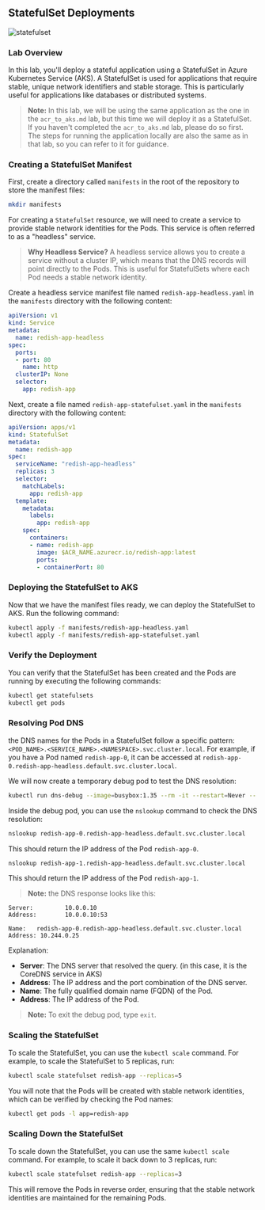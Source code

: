 ## StatefulSet Deployments 

![statefulset](./Assets/statefulSetDeployment.png)

### Lab Overview
In this lab, you'll deploy a stateful application using a StatefulSet in Azure Kubernetes Service (AKS). A StatefulSet is used for applications that require stable, unique network identifiers and stable storage. This is particularly useful for applications like databases or distributed systems.

>**Note:**
> In this lab, we will be using the same application as the one in the `acr_to_aks.md` lab, but this time we will deploy it as a StatefulSet. If you haven't completed the `acr_to_aks.md` lab, please do so first. The steps for running the application locally are also the same as in that lab, so you can refer to it for guidance.

### Creating a StatefulSet Manifest
First, create a directory called `manifests` in the root of the repository to store the manifest files:
```bash
mkdir manifests
```

For creating a `StatefulSet` resource, we will need to create a service to provide stable network identities for the Pods. This service is often referred to as a "headless" service.

>**Why Headless Service?**
> A headless service allows you to create a service without a cluster IP, which means that the DNS records will point directly to the Pods. This is useful for StatefulSets where each Pod needs a stable network identity.

Create a headless service manifest file named `redish-app-headless.yaml` in the `manifests` directory with the following content:

```yaml
apiVersion: v1
kind: Service
metadata:
  name: redish-app-headless
spec:
  ports:
  - port: 80
    name: http
  clusterIP: None
  selector:
    app: redish-app
```

Next, create a file named `redish-app-statefulset.yaml` in the `manifests` directory with the following content:

```yaml
apiVersion: apps/v1
kind: StatefulSet
metadata:
  name: redish-app
spec:
  serviceName: "redish-app-headless"
  replicas: 3
  selector:
    matchLabels:
      app: redish-app
  template:
    metadata:
      labels:
        app: redish-app
    spec:
      containers:
      - name: redish-app
        image: $ACR_NAME.azurecr.io/redish-app:latest
        ports:
        - containerPort: 80
```

### Deploying the StatefulSet to AKS
Now that we have the manifest files ready, we can deploy the StatefulSet to AKS. Run the following command:

```bash
kubectl apply -f manifests/redish-app-headless.yaml
kubectl apply -f manifests/redish-app-statefulset.yaml
```
### Verify the Deployment
You can verify that the StatefulSet has been created and the Pods are running by executing the following commands:

```bash
kubectl get statefulsets
kubectl get pods
```

### Resolving Pod DNS
the DNS names for the Pods in a StatefulSet follow a specific pattern: `<POD_NAME>.<SERVICE_NAME>.<NAMESPACE>.svc.cluster.local`. For example, if you have a Pod named `redish-app-0`, it can be accessed at `redish-app-0.redish-app-headless.default.svc.cluster.local`.

We will now create a temporary debug pod to test the DNS resolution:

```bash
kubectl run dns-debug --image=busybox:1.35 --rm -it --restart=Never -- sh
```

Inside the debug pod, you can use the `nslookup` command to check the DNS resolution:

```bash
nslookup redish-app-0.redish-app-headless.default.svc.cluster.local
```
This should return the IP address of the Pod `redish-app-0`.

```bash
nslookup redish-app-1.redish-app-headless.default.svc.cluster.local
```
This should return the IP address of the Pod `redish-app-1`.

>**Note:** the DNS response looks like this:
```
Server:         10.0.0.10
Address:        10.0.0.10:53

Name:   redish-app-0.redish-app-headless.default.svc.cluster.local
Address: 10.244.0.25
```

Explanation:
- **Server**: The DNS server that resolved the query. (in this case, it is the CoreDNS service in AKS)
- **Address**: The IP address and the port combination of the DNS server.
- **Name**: The fully qualified domain name (FQDN) of the Pod.
- **Address**: The IP address of the Pod.

>**Note:** To exit the debug pod, type `exit`.

### Scaling the StatefulSet
To scale the StatefulSet, you can use the `kubectl scale` command. For example, to scale the StatefulSet to 5 replicas, run:

```bash
kubectl scale statefulset redish-app --replicas=5
```

You will note that the Pods will be created with stable network identities, which can be verified by checking the Pod names:

```bash
kubectl get pods -l app=redish-app
```

### Scaling Down the StatefulSet
To scale down the StatefulSet, you can use the same `kubectl scale` command. For example, to scale it back down to 3 replicas, run:

```bash
kubectl scale statefulset redish-app --replicas=3
```
This will remove the Pods in reverse order, ensuring that the stable network identities are maintained for the remaining Pods.

